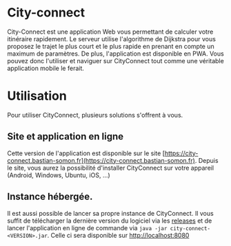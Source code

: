 # City-connect

City-Connect est une application Web vous permettant de calculer votre itinéraire rapidement. Le serveur utilise l'algorithme de Dijkstra pour vous proposez le trajet le plus court et le plus rapide en prenant en compte un maximum de paramètres.
De plus, l'application est disponible en PWA. Vous pouvez donc l'utiliser et naviguer sur CityConnect tout comme une véritable application mobile le ferait.

# Utilisation 

Pour utiliser CityConnect, plusieurs solutions s'offrent à vous. 

## Site et application en ligne

Cette version de l'application est disponible sur le site [https://city-connect.bastian-somon.fr](https://city-connect.bastian-somon.fr). 
Depuis le site, vous aurez la possibilité d'installer CityConnect sur votre appareil (Android, Windows, Ubuntu, iOS, ...)

## Instance hébergée.

Il est aussi possible de lancer sa propre instance de CityConnect.
Il vous suffit de télécharger la dernière version du logiciel via les [releases](https://github.com/bastiansmn/city-connect/releases) et de lancer l'application en ligne de commande via `java -jar city-connect-<VERSION>.jar`.
Celle ci sera disponible sur [http://localhost:8080](http://localhost:8080)
